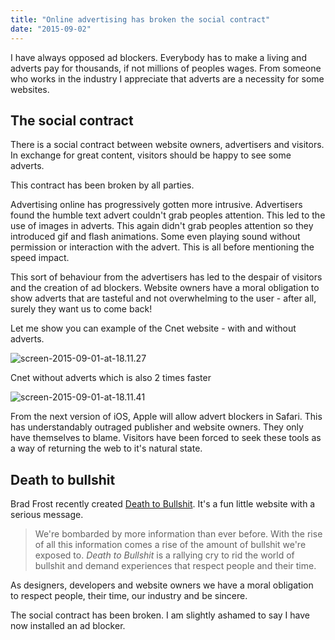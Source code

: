 ```yaml
---
title: "Online advertising has broken the social contract"
date: "2015-09-02"
---
```


I have always opposed ad blockers. Everybody has to make a living and adverts pay for thousands, if not millions of peoples wages. From someone who works in the industry I appreciate that adverts are a necessity for some websites.

## The social contract

There is a social contract between website owners, advertisers and visitors. In exchange for great content, visitors should be happy to see some adverts.

This contract has been broken by all parties.

Advertising online has progressively gotten more intrusive. Advertisers found the humble text advert couldn't grab peoples attention. This led to the use of images in adverts. This again didn't grab peoples attention so they introduced gif and flash animations. Some even playing sound without permission or interaction with the advert. This is all before mentioning the speed impact.

This sort of behaviour from the advertisers has led to the despair of visitors and the creation of ad blockers. Website owners have a moral obligation to show adverts that are tasteful and not overwhelming to the user - after all, surely they want us to come back!

Let me show you can example of the Cnet website - with and without adverts.

![screen-2015-09-01-at-18.11.27](//daveredfern.com/-content/uploads/2015/09/screen-2015-09-01-at-18.11.27-1024x640.png)

Cnet without adverts which is also 2 times faster

![screen-2015-09-01-at-18.11.41](//daveredfern.com/-content/uploads/2015/09/screen-2015-09-01-at-18.11.41-1024x640.png)

From the next version of iOS, Apple will allow advert blockers in Safari. This has understandably outraged publisher and website owners. They only have themselves to blame. Visitors have been forced to seek these tools as a way of returning the web to it's natural state.

## Death to bullshit

Brad Frost recently created [Death to Bullshit](http://deathtobullshit.com/). It's a fun little website with a serious message.

> We're bombarded by more information than ever before. With the rise of all this information comes a rise of the amount of bullshit we're exposed to. _Death to Bullshit_ is a rallying cry to rid the world of bullshit and demand experiences that respect people and their time.

As designers, developers and website owners we have a moral obligation to respect people, their time, our industry and be sincere.

The social contract has been broken. I am slightly ashamed to say I have now installed an ad blocker.
